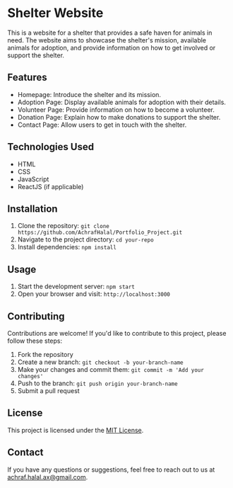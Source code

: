 # Shelter Website

This is a website for a shelter that provides a safe haven for animals in need. The website aims to showcase the shelter's mission, available animals for adoption, and provide information on how to get involved or support the shelter.

## Features

- Homepage: Introduce the shelter and its mission.
- Adoption Page: Display available animals for adoption with their details.
- Volunteer Page: Provide information on how to become a volunteer.
- Donation Page: Explain how to make donations to support the shelter.
- Contact Page: Allow users to get in touch with the shelter.

## Technologies Used

- HTML
- CSS
- JavaScript
- ReactJS (if applicable)

## Installation

1. Clone the repository: `git clone https://github.com/AchrafHalal/Portfolio_Project.git`
2. Navigate to the project directory: `cd your-repo`
3. Install dependencies: `npm install`

## Usage

1. Start the development server: `npm start`
2. Open your browser and visit: `http://localhost:3000`

## Contributing

Contributions are welcome! If you'd like to contribute to this project, please follow these steps:

1. Fork the repository
2. Create a new branch: `git checkout -b your-branch-name`
3. Make your changes and commit them: `git commit -m 'Add your changes'`
4. Push to the branch: `git push origin your-branch-name`
5. Submit a pull request

## License

This project is licensed under the [MIT License](LICENSE).

## Contact

If you have any questions or suggestions, feel free to reach out to us at [achraf.halal.ax@gmail.com](mailto:achraf.halal.ax@gmail.com).
